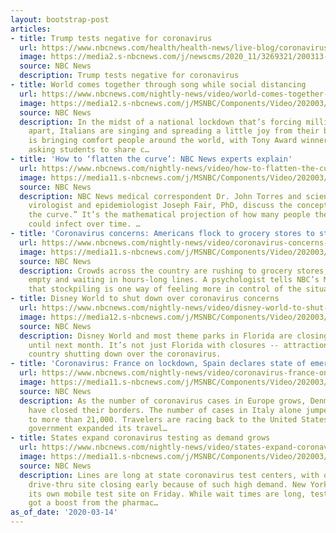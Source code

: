 ```yaml
---
layout: bootstrap-post
articles:
- title: Trump tests negative for coronavirus
  url: https://www.nbcnews.com/health/health-news/live-blog/coronavirus-updates-live-house-approves-coronavirus-aid-bill-n1158821/ncrd1159146
  image: https://media2.s-nbcnews.com/j/newscms/2020_11/3269321/200313-coronavirus-live-blog-social-only_debcf6cea7d2ebb9dd4be695cd7a06f1.nbcnews-fp-1200-630.jpg
  source: NBC News
  description: Trump tests negative for coronavirus
- title: World comes together through song while social distancing
  url: https://www.nbcnews.com/nightly-news/video/world-comes-together-through-song-while-social-distancing-80672837527
  image: https://media12.s-nbcnews.com/j/MSNBC/Components/Video/202003/nn_pal_songs_of_social_distancing_200314_1920x1080.nbcnews-fp-1200-630.jpg
  source: NBC News
  description: In the midst of a national lockdown that’s forcing millions to stay
    apart, Italians are singing and spreading a little joy from their balconies. Music
    is bringing comfort people around the world, with Tony Award winner Laura Benanti
    asking students to share c…
- title: 'How to ‘flatten the curve’: NBC News experts explain'
  url: https://www.nbcnews.com/nightly-news/video/how-to-flatten-the-curve-nbc-news-experts-explain-80673861538
  image: https://media11.s-nbcnews.com/j/MSNBC/Components/Video/202003/nn_jto_fair_flatten_curve_200314_1920x1080.nbcnews-fp-1200-630.jpg
  source: NBC News
  description: NBC News medical correspondent Dr. John Torres and science contributor,
    virologist and epidemiologist Joseph Fair, PhD, discuss the concept of “flattening
    the curve.” It’s the mathematical projection of how many people the coronavirus
    could infect over time. …
- title: 'Coronavirus concerns: Americans flock to grocery stores to stock up on supplies'
  url: https://www.nbcnews.com/nightly-news/video/coronavirus-concerns-americans-flock-to-grocery-stores-to-stock-up-on-supplies-80671813984
  image: https://media11.s-nbcnews.com/j/MSNBC/Components/Video/202003/nn_mch_coronavirus_stores_200314_1920x1080.nbcnews-fp-1200-630.jpg
  source: NBC News
  description: Crowds across the country are rushing to grocery stores, leaving shelves
    empty and waiting in hours-long lines. A psychologist tells NBC’s Morgan Chesky
    that stockpiling is one way of feeling more in control of the situation.
- title: Disney World to shut down over coronavirus concerns
  url: https://www.nbcnews.com/nightly-news/video/disney-world-to-shut-down-over-coronavirus-concerns-80672325746
  image: https://media12.s-nbcnews.com/j/MSNBC/Components/Video/202003/nn_ksa_coronavirus_tourism_200314_1920x1080.nbcnews-fp-1200-630.jpg
  source: NBC News
  description: Disney World and most theme parks in Florida are closing this weekend
    until next month. It’s not just Florida with closures -- attractions across the
    country shutting down over the coronavirus.
- title: 'Coronavirus: France on lockdown, Spain declares state of emergency'
  url: https://www.nbcnews.com/nightly-news/video/coronavirus-france-on-lockdown-spain-declares-state-of-emergency-80673349712
  image: https://media11.s-nbcnews.com/j/MSNBC/Components/Video/202003/nn_jma_coronavirus_americans_abroad_200314_1584229352529.nbcnews-fp-1200-630.jpg
  source: NBC News
  description: As the number of coronavirus cases in Europe grows, Denmark and Poland
    have closed their borders. The number of cases in Italy alone jumped 20 percent
    to more than 21,000. Travelers are racing back to the United States after the
    government expanded its travel…
- title: States expand coronavirus testing as demand grows
  url: https://www.nbcnews.com/nightly-news/video/states-expand-coronavirus-testing-as-demand-grows-80670789969
  image: https://media11.s-nbcnews.com/j/MSNBC/Components/Video/202003/nn_kpa_coronavirus_testing_200314_1920x1080.nbcnews-fp-1200-630.jpg
  source: NBC News
  description: Lines are long at state coronavirus test centers, with one Colorado
    drive-thru site closing early because of such high demand. New York state launched
    its own mobile test site on Friday. While wait times are long, testing capacity
    got a boost from the pharmac…
as_of_date: '2020-03-14'
---
```


